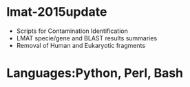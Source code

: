 # lmat-2015update
- Scripts for Contamination Identification
- LMAT specie/gene and BLAST results summaries
- Removal of Human and Eukaryotic fragments 

# Languages:Python, Perl, Bash
